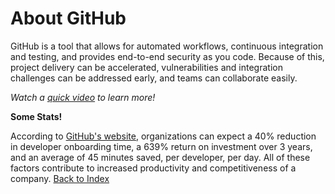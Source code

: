 # About GitHub

GitHub is a tool that allows for automated workflows, continuous integration and testing, and provides end-to-end security as you code.  Because of this, project delivery can be accelerated, vulnerabilities and integration challenges can be addressed early, and teams can collaborate easily.  

*Watch a [quick video](https://www.youtube.com/watch?v=T6o3Ci8Ieag) to learn more!*

**Some Stats!**

According to [GitHub's website](https://github.com/enterprise), organizations can expect a 40% reduction in developer onboarding time, a 639% return on investment over 3 years, and an average of 45 minutes saved, per developer, per day.  All of these factors contribute to increased productivity and competitiveness of a company.       [Back to Index](README.md)
